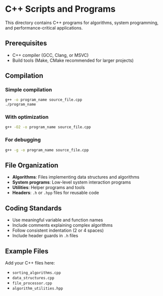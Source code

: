 # C++ Scripts and Programs

This directory contains C++ programs for algorithms, system programming, and performance-critical applications.

## Prerequisites

- C++ compiler (GCC, Clang, or MSVC)
- Build tools (Make, CMake recommended for larger projects)

## Compilation

### Simple compilation
```bash
g++ -o program_name source_file.cpp
./program_name
```

### With optimization
```bash
g++ -O2 -o program_name source_file.cpp
```

### For debugging
```bash
g++ -g -o program_name source_file.cpp
```

## File Organization

- **Algorithms**: Files implementing data structures and algorithms
- **System programs**: Low-level system interaction programs
- **Utilities**: Helper programs and tools
- **Headers**: `.h` or `.hpp` files for reusable code

## Coding Standards

- Use meaningful variable and function names
- Include comments explaining complex algorithms
- Follow consistent indentation (2 or 4 spaces)
- Include header guards in `.h` files

## Example Files

Add your C++ files here:
- `sorting_algorithms.cpp`
- `data_structures.cpp`
- `file_processor.cpp`
- `algorithm_utilities.hpp`